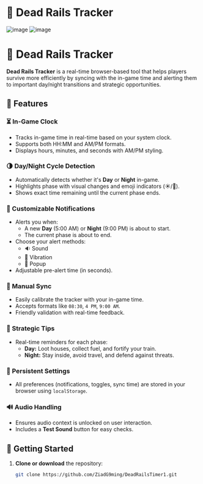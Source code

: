 # 🚂 Dead Rails Tracker

 ![image](https://github.com/user-attachments/assets/446e67b6-0c8c-4881-a00d-cdfcf8701542)
![image](https://github.com/user-attachments/assets/0cd6696f-34e3-4cc6-86da-f1408ffed87e)







# 🚂 Dead Rails Tracker

**Dead Rails Tracker** is a real-time browser-based tool that helps players survive more efficiently by syncing with the in-game time and alerting them to important day/night transitions and strategic opportunities.

## 🌟 Features

### ⏳ In-Game Clock
- Tracks in-game time in real-time based on your system clock.
- Supports both HH:MM and AM/PM formats.
- Displays hours, minutes, and seconds with AM/PM styling.

### 🌗 Day/Night Cycle Detection
- Automatically detects whether it's **Day** or **Night** in-game.
- Highlights phase with visual changes and emoji indicators (☀️/🌙).
- Shows exact time remaining until the current phase ends.

### 🔔 Customizable Notifications
- Alerts you when:
  - A new **Day** (5:00 AM) or **Night** (9:00 PM) is about to start.
  - The current phase is about to end.
- Choose your alert methods:
  - 🔉 Sound
  - 📳 Vibration
  - 💬 Popup
- Adjustable pre-alert time (in seconds).

### 🔧 Manual Sync
- Easily calibrate the tracker with your in-game time.
- Accepts formats like `08:30`, `4 PM`, `9:00 AM`.
- Friendly validation with real-time feedback.

### 🧠 Strategic Tips
- Real-time reminders for each phase:
  - **Day:** Loot houses, collect fuel, and fortify your train.
  - **Night:** Stay inside, avoid travel, and defend against threats.

### 💾 Persistent Settings
- All preferences (notifications, toggles, sync time) are stored in your browser using `localStorage`.

### 🔊 Audio Handling
- Ensures audio context is unlocked on user interaction.
- Includes a **Test Sound** button for easy checks.

## 🚀 Getting Started

1. **Clone or download** the repository:
   ```bash
   git clone https://github.com/ZiadG9ming/DeadRailsTimer1.git
